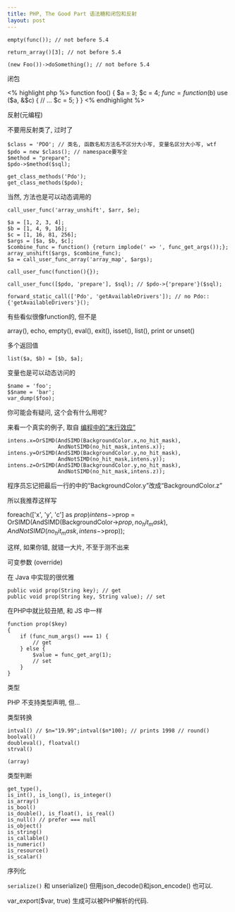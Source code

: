 ```yaml
---
title: PHP, The Good Part 语法糖和闭包和反射
layout: post
---
```


    empty(func()); // not before 5.4

    return_array()[3]; // not before 5.4

    (new Foo())->doSomething(); // not before 5.4

闭包

<% highlight php %>
function foo() { 
    $a = 3;
    $c = 4;
    $func = function($b) use ($a, &$c) {
        // ...
        $c = 5;
    }
}
<% endhighlight %>
    
反射(元编程)

不要用反射类了, 过时了

    $class = 'PDO'; // 类名, 函数名和方法名不区分大小写, 变量名区分大小写, wtf
    $pdo = new $class(); // namespace要写全
    $method = "prepare";
    $pdo->$method($sql);

    get_class_methods('Pdo');
    get_class_methods($pdo);

当然, 方法也是可以动态调用的

    call_user_func('array_unshift', $arr, $e);

    $a = [1, 2, 3, 4];
    $b = [1, 4, 9, 16];
    $c = [1, 16, 81, 256];
    $args = [$a, $b, $c];
    $combine_func = function() {return implode(' => ', func_get_args());};
    array_unshift($args, $combine_func);
    $a = call_user_func_array('array_map', $args);

    call_user_func(function(){});

    call_user_func([$pdo, 'prepare'], $sql); // $pdo->{'prepare'}($sql);

    forward_static_call(['Pdo', 'getAvailableDrivers']); // no Pdo::{'getAvailableDrivers'}();

有些看似很像function的, 但不是

array(), echo, empty(), eval(), exit(), isset(), list(), print or unset()

多个返回值

    list($a, $b) = [$b, $a];

变量也是可以动态访问的

    $name = 'foo';
    $$name = 'bar';
    var_dump($foo);

你可能会有疑问, 这个会有什么用呢?

来看一个真实的例子, 取自 [编程中的“末行效应”](http://www.vaikan.com/the-last-line-effect/)

    intens.x=OrSIMD(AndSIMD(BackgroundColor.x,no_hit_mask),
                    AndNotSIMD(no_hit_mask,intens.x));
    intens.y=OrSIMD(AndSIMD(BackgroundColor.y,no_hit_mask),
                    AndNotSIMD(no_hit_mask,intens.y));
    intens.z=OrSIMD(AndSIMD(BackgroundColor.y,no_hit_mask),
                    AndNotSIMD(no_hit_mask,intens.z));

程序员忘记把最后一行的中的“BackgroundColor.y”改成“BackgroundColor.z”

所以我推荐这样写

foreach(['x', 'y', 'c'] as $prop)
    intens->$prop = OrSIMD(AndSIMD(BackgroundColor->$prop,no_hit_mask),
                    AndNotSIMD(no_hit_mask,intens->$prop));

这样, 如果你错, 就错一大片, 不至于测不出来

可变参数 (override)

在 Java 中实现的很优雅

    public void prop(String key); // get
    public void prop(String key, String value); // set

在PHP中就比较丑陋, 和 JS 中一样

    function prop($key)
    {
        if (func_num_args() === 1) {
            // get
        } else {
            $value = func_get_arg(1);
            // set
        }
    }

类型

PHP 不支持类型声明, 但...

类型转换

    intval() // $n="19.99";intval($n*100); // prints 1998 // round()
    boolval()
    doubleval(), floatval()
    strval()

    (array)

类型判断

    get_type(),
    is_int(), is_long(), is_integer()
    is_array()
    is_bool()
    is_double(), is_float(), is_real()
    is_null() // prefer === null
    is_object()
    is_string()
    is_callable()
    is_numeric()
    is_resource()
    is_scalar()

序列化

`serialize()` 和 unserialize()
但用json_decode()和json_encode() 也可以.

var_export($var, true) 生成可以被PHP解析的代码.
